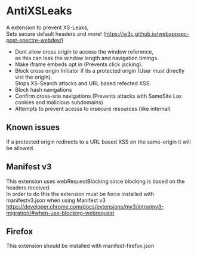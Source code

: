 # AntiXSLeaks

A extension to prevent XS-Leaks,  
Sets secure default headers and more! (https://w3c.github.io/webappsec-post-spectre-webdev/)

- Dont allow cross origin to access the window reference,  
as this can leak the window length and navigation timings.
- Make iframe embeds opt in (Prevents click jacking).
- Block cross origin Initiator if its a protected origin (User must directly vist the origin),  
Stops XS-Search attacks and URL based refected XSS.
- Block hash navigations
- Confirm cross-site navigations (Prevents attacks with SameSite Lax cookies and malicious subdomains)
- Attempts to prevent acesss to insecure resources (like internal)

## Known issues
If a protected origin redirects to a URL based XSS on the same-origin it will be allowed.

## Manifest v3
This extension uses webRequestBlocking since blocking is based on the headers received.  
In order to do this the extension must be force installed with manifestv3.json when using Manifest v3  
https://developer.chrome.com/docs/extensions/mv3/intro/mv3-migration/#when-use-blocking-webrequest

## Firefox
This extension should be installed with manifest-firefox.json

